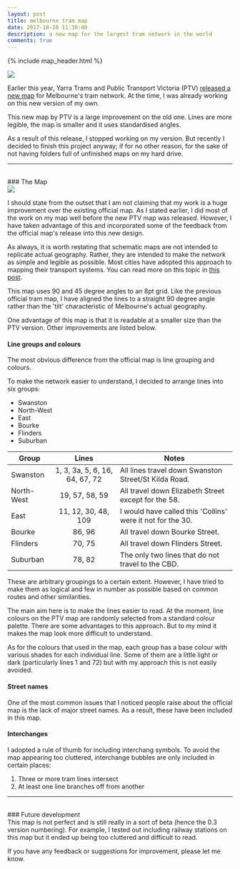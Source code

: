```yaml
---
layout: post
title: melbourne tram map
date: 2017-10-20 11:30:00
description: a new map for the largest tram network in the world
comments: true
---
```

{% include map_header.html %}

<div class="img_row_map">
	<a href="{{ site.baseurl }}/img/maps/Melbourne_Tram_Route_Map_Schematic_v0.3_web.png"><img class="col three" src="{{ site.baseurl }}/img/maps/Melbourne_Tram_Route_Map_Schematic_v0.3_web.png.png"></a>
</div>

Earlier this year, Yarra Trams and Public Transport Victoria (PTV) <a href="https://www.ptv.vic.gov.au/news-and-events/news/new-train-network-map-for-victoria/" target="_blank">released a new map</a> for Melbourne's tram network. At the time, I was already working on this new version of my own.

This new map by PTV is a large improvement on the old one. Lines are more legible, the map is smaller and it uses standardised angles.

As a result of this release, I stopped working on my version. But recently I decided to finish this project anyway; if for no other reason, for the sake of not having folders full of unfinished maps on my hard drive.

<hr>
<br/>
### The Map

<div class="img_row">
	<img class="col three" src="{{ site.baseurl }}/img/map_post_headers/2.png">
</div>

I should state from the outset that I am not claiming that my work is a huge improvement over the existing official map. As I stated earlier, I did most of the work on my map well before the new PTV map was released. However, I have taken advantage of this and incorporated some of the feedback from the official map's release into this new design. 

As always, it is worth restating that schematic maps are not intended to replicate actual geography. Rather, they are intended to make the network as simple and legible as possible. Most cities have adopted this approach to mapping their transport systems. You can read more on this topic in <a href="/2017/06/20/what-are-schematic-maps.html">this post</a>.

This map uses 90 and 45 degree angles to an 8pt grid. Like the previous official tram map, I have aligned the lines to a straight 90 degree angle rather than the 'tilt' characteristic of Melbourne's actual geography.

One advantage of this map is that it is readable at a smaller size than the PTV version. Other improvements are listed below.

#### Line groups and colours
The most obvious difference from the official map is line grouping and colours.

To make the network easier to understand, I decided to arrange lines into six groups:
<ul>
	<li>Swanston</li>
	<li>North-West</li>
	<li>East</li>
	<li>Bourke</li>
	<li>Flinders</li>
	<li>Suburban</li>
</ul>

| Group	        | Lines        | Notes |
| ------------- |:-------------:| ----------------|
| Swanston      | 1, 3, 3a, 5, 6, 16, 64, 67, 72 | All lines travel down Swanston Street/St Kilda Road. |
| North-West    | 19, 57, 58, 59      | All travel down Elizabeth Street except for the 58. |
| East 			| 11, 12, 30, 48, 109     |  I would have called this 'Collins' were it not for the 30. |
| Bourke	    | 86, 96      | All travel down Bourke Street. |
| Flinders	    | 70, 75      | All travel down Flinders Street. |
| Suburban      | 78, 82      | The only two lines that do not travel to the CBD. |

These are arbitrary groupings to a certain extent. However, I have tried to make them as logical and few in number as possible based on common routes and other similarities.

The main aim here is to make the lines easier to read. At the moment, line colours on the PTV map are randomly selected from a standard colour palette. There are some advantages to this approach. But to my mind it makes the map look more difficult to understand.

As for the colours that used in the map, each group has a base colour with various shades for each individual line. Some of them are a little light or dark (particularly lines 1 and 72) but with my approach this is not easily avoided.

#### Street names
One of the most common issues that I noticed people raise about the official map is the lack of major street names. As a result, these have been included in this map.

#### Interchanges
I adopted a rule of thumb for including interchang symbols. To avoid the map appearing too cluttered, interchange bubbles are only included in certain places:
<ol>
	<li>Three or more tram lines intersect</li>
	<li>At least one line branches off from another</li>
</ol>

<hr>
<br/>
### Future development

<br>
This map is not perfect and is still really in a sort of beta (hence the 0.3 version numbering). For example, I tested out including railway stations on this map but it ended up being too cluttered and difficult to read.

If you have any feedback or suggestions for improvement, please let me know.